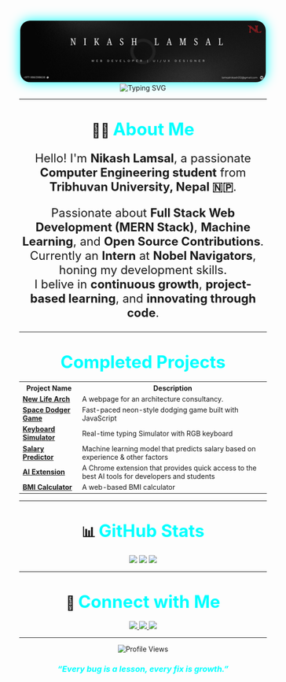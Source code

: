 <div align="center">

<img src="Nikash Lamsal Frame.jpg" width="500px" style="border-radius: 20px; box-shadow: 0px 0px 25px #00FFFF;" alt="Nikash Lamsal Frame"/>

<br/>

<img src="https://readme-typing-svg.demolab.com/?lines=Computer+Engineering+Student;Frontend+Developer+(MERN);Machine+Learning+Enthusiast;Lifelong+Learner+%26+Builder!&center=true&width=800&height=45&color=00FFFF&size=28" alt="Typing SVG"/>

---

# 🧑‍💻 <span style="color: #00FFFF; font-size: 35px;">About Me</span>

<div align="center" style="font-size: 24px;">

Hello! I'm **Nikash Lamsal**, a passionate **Computer Engineering student** from **Tribhuvan University, Nepal 🇳🇵**.

 Passionate about **Full Stack Web Development (MERN Stack)**, **Machine Learning**, and **Open Source Contributions**.  
 Currently an **Intern** at **Nobel Navigators**, honing my development skills.  
 I belive in **continuous growth**, **project-based learning**, and **innovating through code**.  
</div>

---

# <span style="color: #00FFFF; font-size: 35px;">Completed Projects</span>

<table align="center" width="90%">
  <tr>
    <th>Project Name</th>
    <th>Description</th>
  </tr>
  <tr>
    <td><a href="https://nikashlamsal.github.io/New-Life-Arch/"><b>New Life Arch</b></a></td>
    <td>A webpage for an architecture consultancy.</td>
  </tr>
  <tr>
    <td><a href="https://nikashlamsal.github.io/Space-Dodger/"><b>Space Dodger Game</b></a></td>
    <td>Fast-paced neon-style dodging game built with JavaScript</td>
  </tr>
  <tr>
    <td><a href="https://nikashlamsal.github.io/Keyboard-Simulator/"><b>Keyboard Simulator</b></a></td>
    <td>Real-time typing Simulator with RGB keyboard </td>
  </tr>
  <tr>
    <td><a href="https://github.com/NikashLamsal/Salary-Prediction-System"><b>Salary Predictor</b></a></td>
    <td>Machine learning model that predicts salary based on experience & other factors </td>
  </tr>
      <td><a href="https://github.com/NikashLamsal/AI-Extension"><b>AI Extension </b></a></td>
      <td>A Chrome extension that provides quick access to the best AI tools for developers and students</td>
  </tr>
      <td><a href="https://nikashlamsal.github.io/BMI-Calculator/"><b>BMI Calculator</b></a></td>
      <td>A web-based BMI calculator</td>
  </tr>
</table>

---

# 📊 <span style="color: #00FFFF; font-size: 35px;">GitHub Stats</span>

<div align="center">
  
<img src="https://github-readme-stats.vercel.app/api?username=NikashLamsal&show_icons=true&theme=tokyonight&hide_border=true&border_radius=20&card_width=350" width="400px" />

<img src="https://github-readme-streak-stats.herokuapp.com?user=NikashLamsal&theme=tokyonight&hide_border=true&border_radius=20" width="400px" />

<img src="https://github-readme-stats.vercel.app/api/top-langs/?username=NikashLamsal&layout=compact&theme=tokyonight&hide_border=true&border_radius=20&card_width=350" width="400px"/>

</div>

---

# 🤝 <span style="color: #00FFFF; font-size: 35px;">Connect with Me</span>

<p align="center">
  <a href="mailto:lamsalnikash312@gmail.com">
    <img src="https://img.shields.io/badge/Gmail-D14836?style=for-the-badge&logo=gmail&logoColor=white" />
  </a>
  <a href="https://www.instagram.com/nikash__lamsal/profilecard/">
    <img src="https://img.shields.io/badge/Instagram-E4405F?style=for-the-badge&logo=instagram&logoColor=white" />
  </a>
  <a href="https://www.kaggle.com/nikashlamsal">
    <img src="https://img.shields.io/badge/Kaggle-20BEFF?style=for-the-badge&logo=kaggle&logoColor=white" />
  </a>
</p>

---

<p align="center">
  <img src="https://komarev.com/ghpvc/?username=NikashLamsal&color=00FFFF&style=flat-square" alt="Profile Views" />
</p>

<h3 align="center" style="color: #00FFFF;"><i>“Every bug is a lesson, every fix is growth.”</i></h3>

</div>
